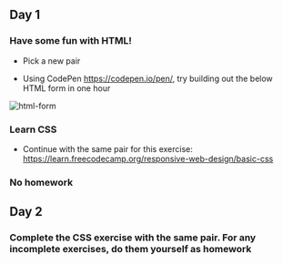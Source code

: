 ## Day 1


### Have some fun with HTML!

- Pick a new pair

- Using CodePen https://codepen.io/pen/, try building out the below HTML form in one hour

![html-form](https://user-images.githubusercontent.com/8469211/65740564-34252f80-e0b7-11e9-9004-34ee40a74e66.png)


### Learn CSS

- Continue with the same pair for this exercise: https://learn.freecodecamp.org/responsive-web-design/basic-css


### No homework


## Day 2


### Complete the CSS exercise with the same pair. For any incomplete exercises, do them yourself as homework
